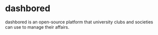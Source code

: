 # dashbored
dashbored is an open-source platform that university clubs and societies can use to manage their affairs.
